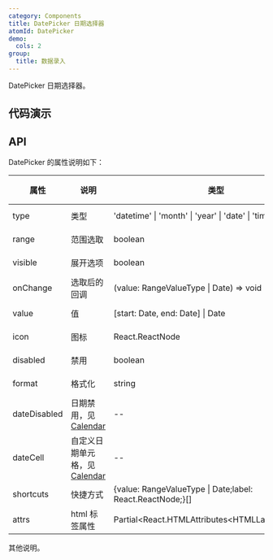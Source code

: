 ```yaml
---
category: Components
title: DatePicker 日期选择器
atomId: DatePicker
demo:
  cols: 2
group:
  title: 数据录入
---
```


DatePicker 日期选择器。

## 代码演示

<!-- prettier-ignore -->
<code src="./demo/basic.tsx"></code>
<code src="./demo/format.tsx"></code>
<code src="./demo/types.tsx"></code>
<code src="./demo/icon.tsx"></code>
<code src="./demo/range.tsx"></code>
<code src="./demo/disabled.tsx"></code>
<code src="./demo/date-disabled.tsx"></code>
<code src="./demo/shortcut.tsx"></code>

## API

DatePicker 的属性说明如下：

| 属性         | 说明                                           | 类型                                                       | 默认值 | 版本 |
| ------------ | ---------------------------------------------- | ---------------------------------------------------------- | ------ | ---- |
| type         | 类型                                           | 'datetime' \| 'month' \| 'year' \| 'date' \| 'time'        | 'date' | --   |
| range        | 范围选取                                       | boolean                                                    | false  | --   |
| visible      | 展开选项                                       | boolean                                                    | --     | --   |
| onChange     | 选取后的回调                                   | (value: RangeValueType \| Date) => void                    | --     | --   |
| value        | 值                                             | \[start: Date, end: Date\] \| Date                         | --     | --   |
| icon         | 图标                                           | React.ReactNode                                            | --     | --   |
| disabled     | 禁用                                           | boolean                                                    | --     | --   |
| format       | 格式化                                         | string                                                     | --     | --   |
| dateDisabled | 日期禁用，见[Calendar](./calendar#api)         | --                                                         | --     | --   |
| dateCell     | 自定义日期单元格，见[Calendar](./calendar#api) | --                                                         | --     | --   |
| shortcuts    | 快捷方式                                       | {value: RangeValueType \| Date;label: React.ReactNode;}[\] | --     | --   |
| attrs        | html 标签属性                                  | Partial\<React.HTMLAttributes\<HTMLLabelElement>>          | --     | --   |

其他说明。
